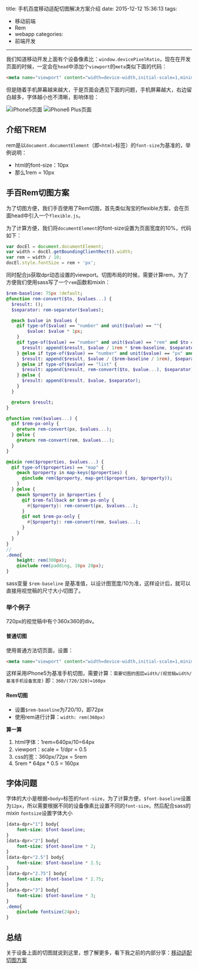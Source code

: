 title: 手机百度移动适配切图解决方案介绍
date: 2015-12-12 15:36:13
tags:
- 移动前端
- Rem
- webapp
categories:
- 前端开发
---

我们知道移动开发上面有个设备像素比：`window.devicePixelRatio`，现在在开发页面的时候，一定会在`head`中添加个`viewport`的`meta`类似下面的代码：

```html
<meta name="viewport" content="width=device-width,initial-scale=1,minimum-scale=1,maximum-scale=1,user-scalable=no">
```

但是随着手机屏幕越来越大，于是页面会遇见下面的问题，手机屏幕越大，右边留白越多，字体越小也不清晰，影响体验：

![iPhone5页面](/slide/assets/flexible/5.png)
![iPhone6 Plus页面](/slide/assets/flexible/6plus.png)

## 介绍下REM
rem是以`document.documentElement`（即`<html>`标签）的`font-size`为基准的，举例说明：

* html的font-size：10px
* 那么1rem = 10px

## 手百Rem切图方案
为了切图方便，我们手百使用了Rem切图，首先类似淘宝的flexible方案，会在页面head中引入一个`flexible.js`。

<!--more-->
为了计算方便，我们将`documentElement`的font-size设置为页面宽度的10%，代码如下：

```js
var docEl = document.documentElement;
var width = docEl.getBoundingClientRect().width;
var rem = width / 10;
docEl.style.fontSize = rem + 'px';
```

同时配合js获取dpr动态设置的viewport。切图布局的时候，需要计算rem，为了方便我们使用sass写了一个`rem`函数和mixin：

```sass
$rem-baseline: 75px !default;
@function rem-convert($to, $values...) {
  $result: ();
  $separator: rem-separator($values);

  @each $value in $values {
    @if type-of($value) == "number" and unit($value) == ""{
        $value: $value * 1px;
    }
    @if type-of($value) == "number" and unit($value) == "rem" and $to == "px" {
      $result: append($result, $value / 1rem * $rem-baseline, $separator);
    } @else if type-of($value) == "number" and unit($value) == "px" and $to == "rem" {
      $result: append($result, $value / ($rem-baseline / 1rem), $separator);
    } @else if type-of($value) == "list" {
      $result: append($result, rem-convert($to, $value...), $separator);
    } @else {
      $result: append($result, $value, $separator);
    }
  }

  @return $result;
}

@function rem($values...) {
  @if $rem-px-only {
    @return rem-convert(px, $values...);
  } @else {
    @return rem-convert(rem, $values...);
  }
}

@mixin rem($properties, $values...) {
  @if type-of($properties) == "map" {
    @each $property in map-keys($properties) {
      @include rem($property, map-get($properties, $property));
    }
  } @else {
    @each $property in $properties {
      @if $rem-fallback or $rem-px-only {
        #{$property}: rem-convert(px, $values...);
      }
      @if not $rem-px-only {
        #{$property}: rem-convert(rem, $values...);
      }
    }
  }
}
//
.demo{
    height: rem(300px);
    @include rem(padding, 10px 20px);
}
```

sass变量 `$rem-baseline` 是基准值，以设计图宽度/10为准，这样设计后，就可以直接用视觉稿的尺寸大小切图了。

### 举个例子
720px的视觉稿中有个360x360的div。

#### 普通切图
使用普通方法切页面，设置：
```html
<meta name="viewport" content="width=device-width,initial-scale=1,minimum-scale=1,maximum-scale=1,user-scalable=no">
```

这样采用iPhone5为基准手机切图，需要计算：`需要切图的图层width/(视觉稿width/基准手机设备宽度)` 即：`360/(720/320)=160px`

#### Rem切图
* 设置`$rem-baseline`为720/10，即72px
* 使用rem进行计算：`width: rem(360px)`

**算一算**

1. html字体：1rem=640px/10=64px
2. viewport：scale = 1/dpr = 0.5
3. css的宽：360px/72px = 5rem
4. 5rem * 64px * 0.5 = 160px


## 字体问题
字体的大小是根据`<body>`标签的`font-size`，为了计算方便，`$font-baseline`设置为`12px`，所以需要根据不同的设备像素比设置不同的`font-size`，然后配合sass的mixin `fontsize`设置字体大小

```sass
[data-dpr="1"] body{
    font-size: $font-baseline;
}
[data-dpr="2"] body{
    font-size: $font-baseline * 2;
}
[data-dpr="2.5"] body{
    font-size: $font-baseline * 2.5;
}
[data-dpr="2.75"] body{
    font-size: $font-baseline * 2.75;
}
[data-dpr="3"] body{
    font-size: $font-baseline * 3;
}
.demo{
    @include fontsize(24px);
}
```

## 总结
关于设备上面的切图就说到这里，想了解更多，看下我之前的内部分享：[移动适配切图方案](/slide/flexible.htm)


